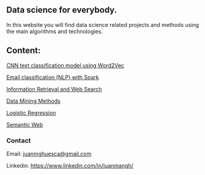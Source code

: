 ## Data science for everybody.

In this website you will find data science related projects and methods using the main algorithms and technologies.


## Content:
[CNN text classification model using Word2Vec](https://github.com/juanmangh/CNN-text-classification-with-Word2Vec)

[Email classification (NLP) with Spark](https://github.com/juanmangh/Email-Classification-NLP-Spark)

[Information Retrieval and Web Search](https://github.com/juanmangh/Information-retrieval-Web-search)

[Data Mining Methods](https://github.com/juanmangh/Data-mining-methods)

[Logistic Regression](https://github.com/juanmangh/Logistic-regression)

[Semantic Web](https://github.com/juanmangh/Semantic-Web-RDF)








### Contact
Email: juanmghuesca@gmail.com

Linkedin: https://www.linkedin.com/in/juanmangh/
